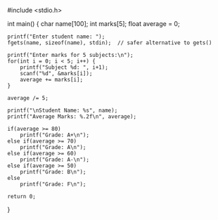 
#include <stdio.h>

int main() {
    char name[100];
    int marks[5];
    float average = 0;

    printf("Enter student name: ");
    fgets(name, sizeof(name), stdin);  // safer alternative to gets()

    printf("Enter marks for 5 subjects:\n");
    for(int i = 0; i < 5; i++) {
        printf("Subject %d: ", i+1);
        scanf("%d", &marks[i]);
        average += marks[i];
    }

    average /= 5;

    printf("\nStudent Name: %s", name);
    printf("Average Marks: %.2f\n", average);

    if(average >= 80) 
        printf("Grade: A+\n");
    else if(average >= 70) 
        printf("Grade: A\n");
    else if(average >= 60) 
        printf("Grade: A-\n");
    else if(average >= 50) 
        printf("Grade: B\n");
    else 
        printf("Grade: F\n");

    return 0;
}
